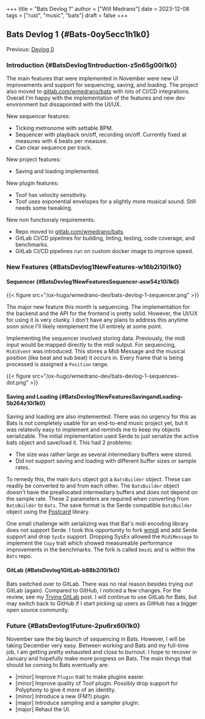 +++
title = "Bats Devlog 1"
author = ["Will Medrano"]
date = 2023-12-08
tags = ["rust", "music", "bats"]
draft = false
+++

## Bats Devlog 1 {#Bats-0oy5ecc1h1k0}

Previous: [Devlog 0](https://www.wmedrano.dev/posts/introducing-bats/)


### Introduction {#BatsDevlog1Introduction-z5n65g00i1k0}

The main features that were implemented in November were new UI improvements and support for sequencing, saving, and loading. The project also moved to [gitlab.com/wmedrano/bats](https://gitlab.com/wmedrano/bat) with lots of CI/CD integrations. Overall I'm happy with the implementation of the features and new dev environment but dissapointed with the UI/UX.

New sequencer features:

-   Ticking metronome with settable BPM.
-   Sequencer with playback on/off, recording on/off. Currently fixed at measures with 4 beats per measure.
-   Can clear sequence per track.

New project features:

-   Saving and loading implemented.

New plugin features:

-   Toof has velocity sensitivity.
-   Toof uses exponential envelopes for a slightly more musical sound. Still needs some tweaking.

New non functionaly requirements:

-   Repo moved to [gitlab.com/wmedrano/bats](https://gitlab.com/wmedrano/bat).
-   GitLab CI/CD pipelines for building, linting, testing, code coverage, and benchmarks.
-   GitLab CI/CD pipelines run on custom docker image to improve speed.


### New Features {#BatsDevlog1NewFeatures-w16b2i10i1k0}


#### Sequencer {#BatsDevlog1NewFeaturesSequencer-asw54z10i1k0}

{{< figure src="/ox-hugo/wmedrano-dev/bats-devlog-1-sequencer.png" >}}

The major new feature this month is sequencing. The implementation for the backend and the API for the frontend is pretty solid. However, the UI/UX for using it is very clunky. I don't have any plans to address this anytime soon since I'll likely reimplement the UI entirely at some point.

Implementing the sequencer involved storing data. Previously, the midi input would be mapped directly to the midi output. For sequencing, `MidiEvent` was introduced. This stores a Midi Message and the musical position (like beat and sub beat) it occurs in. Every frame that is being processed is assigned a `Position` range.

{{< figure src="/ox-hugo/wmedrano-dev/bats-devlog-1-sequences-dot.png" >}}


#### Saving and Loading {#BatsDevlog1NewFeaturesSavingandLoading-5b264z10i1k0}

Saving and loading are also implemented. There was no urgency for this as Bats is not completely usable for an end-to-end music project yet, but it was relatevily easy to implement and reminds me to keep my objects serializable. The initial implementation used Serde to just serialize the active bats object and save/load it. This had 2 problems:

-   The size was rather large as several intermediary buffers were stored.
-   Did not support saving and loading with different buffer sizes or sample rates.

To remedy this, the main `Bats` object got a `BatsBuilder` object. These can readily be converted to and from each other. The `BatsBuilder` object doesn't have the preallocated intermediary buffers and does not depend on the sample rate. These 2 parameters are required when converting from `BatsBuilder` to `Bats`. The save format is the Serde compatible `BatsBuilder` object using the [Postcard](https://github.com/jamesmunns/postcard) library.

One small challenge with serializing was that Bat's midi encoding library does not support Serde. I took this opportunity to fork [wmidi](https://github.com/rustaudio/wmidi) and add Serde support and drop `SysEx` support. Dropping SysEx allowed the `MidiMessage` to implement the `Copy` trait which showed measureable performance improvements in the benchmarks. The fork is called `bmidi` and is within the `Bats` repo.


#### GitLab {#BatsDevlog1GitLab-b88b2i10i1k0}

Bats switched over to GitLab. There was no real reason besides trying out GitLab (again). Compared to GitHub, I noticed a few changes. For the review, see my [Trying GitLab](https://www.wmedrano.dev/posts/trying-gitlab) post. I will continue to use GitLab for Bats, but may switch back to GitHub if I start picking up users as GitHub has a bigger open source community.


### Future {#BatsDevlog1Future-2pu6rx60i1k0}

November saw the big launch of sequencing in Bats. However, I will be taking December very easy. Between working and Bats and my full-time job, I am getting pretty exhausted and close to burnout. I hope to recover in January and hopefully make more progress on Bats. The main things that should be coming to Bats eventually are:

-   [minor] Improve `Plugin` trait to make plugins easier.
-   [minor] Improve quality of Toof plugin. Possibly drop support for Polyphony to give it more of an identity.
-   [minor] Introduce a new (FM?) plugin.
-   [major] Introduce sampling and a sampler plugin.
-   [major] Rehaul the UI.
